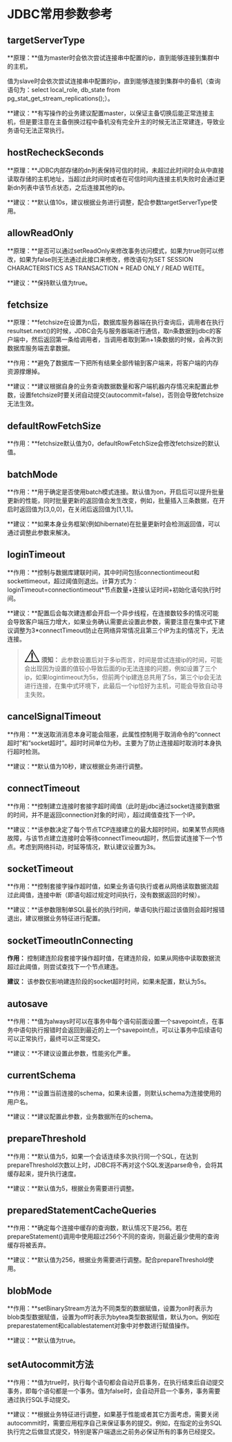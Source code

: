 # JDBC常用参数参考<a name="ZH-CN_TOPIC_0000001399380057"></a>

## targetServerType<a name="section556210112155"></a>

**原理：**值为master时会依次尝试连接串中配置的ip，直到能够连接到集群中的主机，

值为slave时会依次尝试连接串中配置的ip，直到能够连接到集群中的备机（查询语句为：select local\_role, db\_state from pg\_stat\_get\_stream\_replications\(\);）。

**建议：**有写操作的业务建议配置master，以保证主备切换后能正常连接主机，但是要注意在主备倒换过程中备机没有完全升主的时候无法正常建连，导致业务语句无法正常执行。

## hostRecheckSeconds<a name="section57081469162"></a>

**原理：**JDBC内部存储的dn列表保持可信的时间，未超过此时间时会从中直接读取存储的主机地址，当超过此时间时或者在可信时间内连接主机失败时会通过更新dn列表中该节点状态，之后连接其他的ip。

**建议：**默认值10s，建议根据业务进行调整，配合参数targetServerType使用。

## allowReadOnly<a name="section971895131917"></a>

**原理：**是否可以通过setReadOnly来修改事务访问模式，如果为true则可以修改，如果为false则无法通过此接口来修改，修改语句为SET SESSION CHARACTERISTICS AS TRANSACTION + READ ONLY / READ WEITE。

**建议：**保持默认值为true。

## fetchsize<a name="section977561515206"></a>

**原理：**fetchsize在设置为n后，数据库服务器端在执行查询后，调用者在执行resultset.next\(\)的时候，JDBC会先与服务器端进行通信，取n条数据到jdbc的客户端中，然后返回第一条给调用者，当调用者取到第n+1条数据的时候，会再次到数据库服务端去拿数据。

**作用：**避免了数据库一下把所有结果全部传输到客户端来，将客户端的内存资源撑爆掉。

**建议：**建议根据自身的业务查询数据数量和客户端机器内存情况来配置此参数，设置fetchsize时要关闭自动提交\(autocommit=false\)，否则会导致fetchsize无法生效。

## defaultRowFetchSize<a name="section1097717285206"></a>

**作用：**fetchsize默认值为0，defaultRowFetchSize会修改fetchsize的默认值。

## batchMode<a name="section27774212223"></a>

**作用：**用于确定是否使用batch模式连接。默认值为on，开启后可以提升批量更新的性能，同时批量更新的返回值会发生改变，例如，批量插入三条数据，在开启时返回值为\[3,0,0\]，在关闭后返回值为\[1,1,1\]。

**建议：**如果本身业务框架\(例如hibernate\)在批量更新时会检测返回值，可以通过调整此参数来解决。

## loginTimeout<a name="section191718166231"></a>

**作用：**控制与数据库建联时间，其中时间包括connectiontimeout和sockettimeout，超过阈值则退出。计算方式为：loginTimeout=connectiontimeout\*节点数量+连接认证时间+初始化语句执行时间。

**建议：**配置后会每次建连都会开启一个异步线程，在连接数较多的情况可能会导致客户端压力增大，如果业务确认需要此设置此参数，需要注意在集中式下建议调整为3\*connectTimeout防止在网络异常情况且第三个IP为主的情况下，无法连接。

>![](public_sys-resources/icon-notice.gif) **须知：** 
>此参数设置后对于多ip而言，时间是尝试连接ip的时间，可能会出现因为设置的值较小导致后面的ip无法连接的问题，例如设置了三个ip，如果logintimeout为5s，但前两个ip建连总共用了5s，第三个ip会无法进行连接，在集中式环境下，此最后一个ip恰好为主机，可能会导致自动寻主失败。

## cancelSignalTimeout<a name="section158271453172310"></a>

**作用：**发送取消消息本身可能会阻塞，此属性控制用于取消命令的“connect超时”和“socket超时”。超时时间单位为秒。主要为了防止连接超时取消时本身执行超时检测。

**建议：**默认值为10秒，建议根据业务进行调整。

## connectTimeout<a name="section233713142242"></a>

**作用：**控制建立连接时套接字超时阈值（此时是jdbc通过socket连接到数据的时间，并不是返回connection对象的时间），超过阈值查找下一个IP。

**建议：**该参数决定了每个节点TCP连接建立的最大超时时间，如果某节点网络故障，与该节点建立连接时会等待connectTimeout超时，然后尝试连接下一个节点。考虑到网络抖动，时延等情况，默认建议设置为3s。

## socketTimeout<a name="section663313518243"></a>

**作用：**控制套接字操作超时值，如果业务语句执行或者从网络读取数据流超过此阈值，连接中断（即语句超过规定时间执行，没有数据返回的时候）。

**建议：**该参数限制单SQL最长的执行时间，单语句执行超过该值则会超时报错退出，建议根据业务特征进行配置。

## socketTimeoutInConnecting ##
**作用：** 控制建连阶段套接字操作超时值，在建连阶段，如果从网络中读取数据流超过此阈值，则尝试查找下一个节点建连。

**建议：** 该参数仅影响建连阶段的socket超时时间，如果未配置，默认为5s。

## autosave<a name="section177291155122418"></a>

**作用：**值为always时可以在事务中每个语句前面设置一个savepoint点，在事务中语句执行报错时会返回到最近的上一个savepoint点，可以让事务中后续语句可以正常执行，最终可以正常提交。

**建议：**不建议设置此参数，性能劣化严重。

## currentSchema<a name="section196082212252"></a>

**作用：**设置当前连接的schema，如果未设置，则默认schema为连接使用的用户名。

**建议：**建议配置此参数，业务数据所在的schema。

## prepareThreshold<a name="section65591537122511"></a>

**作用：**默认值为5，如果一个会话连续多次执行同一个SQL，在达到prepareThreshold次数以上时，JDBC将不再对这个SQL发送parse命令，会将其缓存起来，提升执行速度。

**建议：**默认值为5，根据业务需要进行调整。

## preparedStatementCacheQueries<a name="section97391426267"></a>

**作用：**确定每个连接中缓存的查询数，默认情况下是256。若在prepareStatement\(\)调用中使用超过256个不同的查询，则最近最少使用的查询缓存将被丢弃。

**建议：**默认值为256，根据业务需要进行调整。配合prepareThreshold使用。

## blobMode<a name="section20591122619265"></a>

**作用：**setBinaryStream方法为不同类型的数据赋值，设置为on时表示为blob类型数据赋值，设置为off时表示为bytea类型数据赋值，默认为on。例如在preparestatement和callablestatement对象中对参数进行赋值操作。

**建议：**默认值为true。

## setAutocommit方法<a name="section710434213264"></a>

**作用：**值为true时，执行每个语句都会自动开启事务，在执行结束后自动提交事务，即每个语句都是一个事务。值为false时，会自动开启一个事务，事务需要通过执行SQL手动提交。

**建议：**根据业务特征进行调整，如果基于性能或者其它方面考虑，需要关闭autocommit时，需要应用程序自己来保证事务的提交。例如，在指定的业务SQL执行完之后做显式提交，特别是客户端退出之前务必保证所有的事务已经提交。

